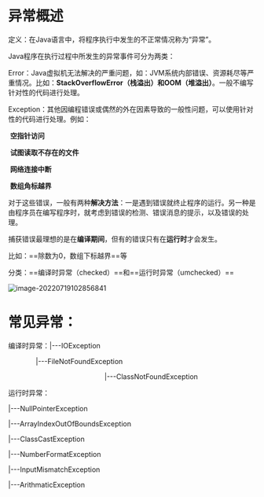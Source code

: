 # 异常概述
定义：在Java语言中，将程序执行中发生的不正常情况称为“异常”。

Java程序在执行过程中所发生的异常事件可分为两类：

Error：Java虚拟机无法解决的严重问题，如：JVM系统内部错误、资源耗尽等严重情况。比如：**StackOverflowError（栈溢出）**和**OOM（堆溢出）**。一般不编写针对性的代码进行处理。

Exception：其他因编程错误或偶然的外在因素导致的一般性问题，可以使用针对性的代码进行处理。例如：

​			**空指针访问**

​			**试图读取不存在的文件**

​			**网络连接中断**

​			**数组角标越界**

对于这些错误，一般有两种**解决方法**：一是遇到错误就终止程序的运行。另一种是由程序员在编写程序时，就考虑到错误的检测、错误消息的提示，以及错误的处理。

捕获错误最理想的是在**编译期间**，但有的错误只有在**运行时**才会发生。

比如：==除数为0，数组下标越界==等

分类：==编译时异常（checked）==和==运行时异常（umchecked）==

![image-20220719102856841](https://gitee.com/Enteral/images/raw/master/https://gitee.com/enteral/images/image-20220719102856841.png)

# 常见异常：
编译时异常：|---IOException

    |---FileNotFoundException

              |---ClassNotFoundException

运行时异常：

|---NullPointerException

|---ArrayIndexOutOfBoundsException

|---ClassCastException

|---NumberFormatException

|---InputMismatchException

|---ArithmaticException

